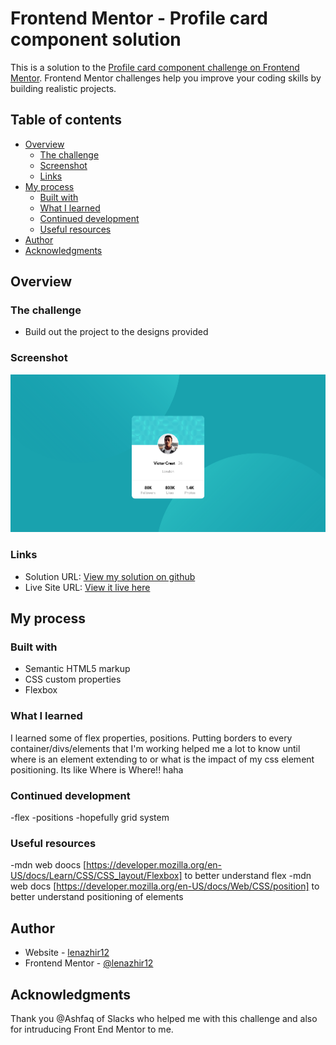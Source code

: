 # Frontend Mentor - Profile card component solution

This is a solution to the [Profile card component challenge on Frontend Mentor](https://www.frontendmentor.io/challenges/profile-card-component-cfArpWshJ). Frontend Mentor challenges help you improve your coding skills by building realistic projects. 

## Table of contents

- [Overview](#overview)
  - [The challenge](#the-challenge)
  - [Screenshot](#screenshot)
  - [Links](#links)
- [My process](#my-process)
  - [Built with](#built-with)
  - [What I learned](#what-i-learned)
  - [Continued development](#continued-development)
  - [Useful resources](#useful-resources)
- [Author](#author)
- [Acknowledgments](#acknowledgments)


## Overview

### The challenge

- Build out the project to the designs provided

### Screenshot

![](./screenshot.png)


### Links

- Solution URL: [View my solution on github](https://github.com/lenazhir12/profile-card-component-main.git)
- Live Site URL: [View it live here](https://lenazhir12.github.io/profile-card-component-main/)

## My process

### Built with

- Semantic HTML5 markup
- CSS custom properties
- Flexbox


### What I learned

I learned some of flex properties, positions. Putting borders to every container/divs/elements that I'm working
helped me a lot to know until where is an element extending to or what is the impact of my css element positioning. Its like Where is Where!! haha

### Continued development
-flex
-positions
-hopefully grid system


### Useful resources

-mdn web doocs [https://developer.mozilla.org/en-US/docs/Learn/CSS/CSS_layout/Flexbox] to better understand flex
-mdn web docs [https://developer.mozilla.org/en-US/docs/Web/CSS/position] to better understand positioning of elements

## Author

- Website - [lenazhir12](https://lenazhir12.github.io/profile-card-component-main/)
- Frontend Mentor - [@lenazhir12](https://www.frontendmentor.io/profile/lenazhir12)

## Acknowledgments

Thank you @Ashfaq of Slacks who helped me with this challenge and also for intruducing Front End Mentor to me.


